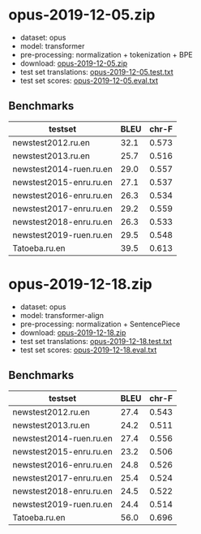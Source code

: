 # opus-2019-12-05.zip

* dataset: opus
* model: transformer
* pre-processing: normalization + tokenization + BPE
* download: [opus-2019-12-05.zip](https://object.pouta.csc.fi/OPUS-MT-models/ru-en/opus-2019-12-05.zip)
* test set translations: [opus-2019-12-05.test.txt](https://object.pouta.csc.fi/OPUS-MT-models/ru-en/opus-2019-12-05.test.txt)
* test set scores: [opus-2019-12-05.eval.txt](https://object.pouta.csc.fi/OPUS-MT-models/ru-en/opus-2019-12-05.eval.txt)

## Benchmarks

| testset               | BLEU  | chr-F |
|-----------------------|-------|-------|
| newstest2012.ru.en 	| 32.1 	| 0.573 |
| newstest2013.ru.en 	| 25.7 	| 0.516 |
| newstest2014-ruen.ru.en 	| 29.0 	| 0.557 |
| newstest2015-enru.ru.en 	| 27.1 	| 0.537 |
| newstest2016-enru.ru.en 	| 26.3 	| 0.534 |
| newstest2017-enru.ru.en 	| 29.2 	| 0.559 |
| newstest2018-enru.ru.en 	| 26.3 	| 0.533 |
| newstest2019-ruen.ru.en 	| 29.5 	| 0.548 |
| Tatoeba.ru.en 	| 39.5 	| 0.613 |

# opus-2019-12-18.zip

* dataset: opus
* model: transformer-align
* pre-processing: normalization + SentencePiece
* download: [opus-2019-12-18.zip](https://object.pouta.csc.fi/OPUS-MT-models/ru-en/opus-2019-12-18.zip)
* test set translations: [opus-2019-12-18.test.txt](https://object.pouta.csc.fi/OPUS-MT-models/ru-en/opus-2019-12-18.test.txt)
* test set scores: [opus-2019-12-18.eval.txt](https://object.pouta.csc.fi/OPUS-MT-models/ru-en/opus-2019-12-18.eval.txt)

## Benchmarks

| testset               | BLEU  | chr-F |
|-----------------------|-------|-------|
| newstest2012.ru.en 	| 27.4 	| 0.543 |
| newstest2013.ru.en 	| 24.2 	| 0.511 |
| newstest2014-ruen.ru.en 	| 27.4 	| 0.556 |
| newstest2015-enru.ru.en 	| 23.2 	| 0.506 |
| newstest2016-enru.ru.en 	| 24.8 	| 0.526 |
| newstest2017-enru.ru.en 	| 25.4 	| 0.524 |
| newstest2018-enru.ru.en 	| 24.5 	| 0.522 |
| newstest2019-ruen.ru.en 	| 24.4 	| 0.514 |
| Tatoeba.ru.en 	| 56.0 	| 0.696 |

